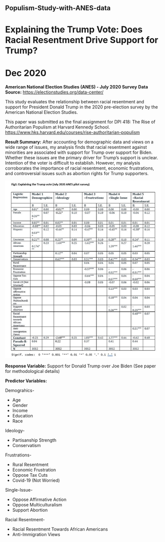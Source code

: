 ## Populism-Study-with-ANES-data

# Explaining the Trump Vote: Does Racial Resentment Drive Support for Trump?
# Dec 2020

**American National Election Studies (ANES) - July 2020 Survey**
**Data Source:** https://electionstudies.org/data-center/

This study evaluates the relationship between racial resentment and support for President Donald Trump in the 2020 pre-election survey by the American National Election Studies. 

This paper was submitted as the final assignment for DPI 418: The Rise of Authoritarian Populism at Harvard Kennedy School.
https://www.hks.harvard.edu/courses/rise-authoritarian-populism

**Result Summary:** After accounting for demographic data and views on a wide range of issues, my analysis finds that racial resentment against minorities are associated with support for Trump over support for Biden. Whether these issues are the primary driver for Trump’s support is unclear. Intention of the voter is difficult to establish. However, my analysis corroborates the importance of racial resentment, economic frustrations, and controversial issues such as abortion rights for Trump supporters. 

![alt text](https://github.com/rasim321/Populism-Study-with-ANES-data/blob/master/Results.JPG?raw=true)


**Response Variable:** Support for Donald Trump over Joe Biden (See paper for methodological details)

**Predictor Variables:** 

Demograhics- 
* Age
* Gender
* Income
* Education
* Race

Ideology-
* Partisanship Strength
* Conservatism

Frustrations-
* Rural Resentment
* Economic Frustration
* Oppose Tax Cuts
* Covid-19 (Not Worried)

Single-Issue-
* Oppose Affirmative Action
* Oppose Multiculturalism
* Support Abortion

Racial Resentment-
* Racial Resentment Towards African Americans
* Anti-Immigration Views






















